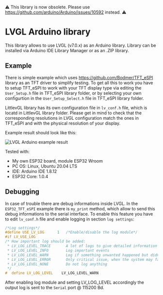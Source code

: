 :warning: This library is now obsolete. Please use https://github.com/arduino/Arduino/issues/10592 instead. :warning:

# LVGL Arduino library

This library allows to use LVGL (v7.0.x) as an Arduino library. Library can be installed via Arduino IDE Library Manager or as an .ZIP library.

## Example

There is simple example which uses https://github.com/Bodmer/TFT_eSPI library as an TFT driver to simplify testing. To get all this to work you have to setup TFT_eSPI to work with your TFT display type via editing the `User_Setup.h` file in TFT_eSPI library folder, or by selecting your own configurtion in the `User_Setup_Select.h` file in TFT_eSPI library folder.

LittlevGL library has its own configuration file in `lv_conf.h` file, which is locatd in LittlevGL library folder. Please get in mind to check that the corresponding resolutions in LVGL configuration match the ones in TFT_eSPI and with the physical resolution of your display.

Example result should look like this:

![LVGL Arduino example result](extras/img/lvglarduino.jpg)

Tested with:

  * My own ESP32 board, module ESP32 Wroom
  * PC OS: Linux, Ubuntu 20.04 LTS
  * IDE: Arduino IDE 1.8.12
  * ESP32 Core: 1.0.4

## Debugging

In case of trouble there are debug informations inside LVGL. In the `ESP32_TFT_eSPI` example there is `my_print` method, which allow to send this debug informations to the serial interface. To enable this feature you have to edit `lv_conf.h` file and enable logging in section `log settings`:

```c
/*Log settings*/
#define USE_LV_LOG      1   /*Enable/disable the log module*/
#if LV_USE_LOG
/* How important log should be added:
 * LV_LOG_LEVEL_TRACE       A lot of logs to give detailed information
 * LV_LOG_LEVEL_INFO        Log important events
 * LV_LOG_LEVEL_WARN        Log if something unwanted happened but didn't cause a problem
 * LV_LOG_LEVEL_ERROR       Only critical issue, when the system may fail
 * LV_LOG_LEVEL_NONE        Do not log anything
 */
#  define LV_LOG_LEVEL    LV_LOG_LEVEL_WARN
```

After enabling log module and setting LV_LOG_LEVEL accordingly the output log is sent to the `Serial` port @ 115200 Bd.
